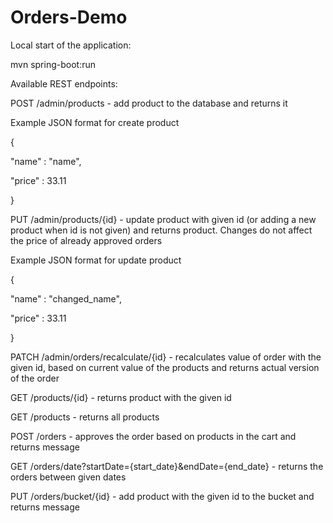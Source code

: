 # Orders-Demo

Local start of the application:

mvn spring-boot:run


Available REST endpoints:


POST /admin/products - add product to the database and returns it


Example JSON format for create product

{

  "name" : "name",
  
  "price" : 33.11
  
}


PUT /admin/products/{id} - update product with given id (or adding a new product when id is not given) 
                           and returns product. Changes do not affect the price of already approved orders
                           

Example JSON format for update product

{

  "name" : "changed_name",
  
  "price" : 33.11
  
}


PATCH /admin/orders/recalculate/{id} - recalculates value of order with the given id, 
                                       based on current value of the products and returns actual version of the order


GET /products/{id} - returns product with the given id


GET /products - returns all products


POST /orders - approves the order based on products in the cart and returns message


GET /orders/date?startDate={start_date}&endDate={end_date} - returns the orders between given dates 


PUT /orders/bucket/{id} - add product with the given id to the bucket and returns message
